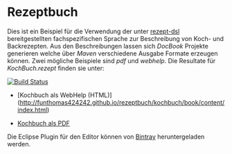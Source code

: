 Rezeptbuch
===========

Dies ist ein Beispiel für die Verwendung der unter [rezept-dsl](https://github.com/FunThomas424242/rezept-dsl)
bereitgestellten fachspezifischen Sprache zur Beschreibung von Koch- und Backrezepten.
Aus den Beschreibungen lassen sich *DocBook* Projekte generieren welche über *Maven*
verschiedene Ausgabe Formate erzeugen können. Zwei mögliche Beispiele sind *pdf*
und *webhelp*. Die Resultate für *KochBuch.rezept* finden sie unter:

[![Build Status](https://travis-ci.org/FunThomas424242/rezeptbuch.svg?branch=master)](https://travis-ci.org/FunThomas424242/rezeptbuch)

* [Kochbuch als WebHelp (HTML)] (http://funthomas424242.github.io/rezeptbuch/kochbuch/book/content/index.html)

* [Kochbuch als PDF](http://funthomas424242.github.io/rezeptbuch/kochbuch/book.pdf)

Die Eclipse Plugin für den Editor können von [Bintray](https://bintray.com/pkg/show/general/funthomas424242/eclipse-features/rezept-dsl) heruntergeladen werden.
